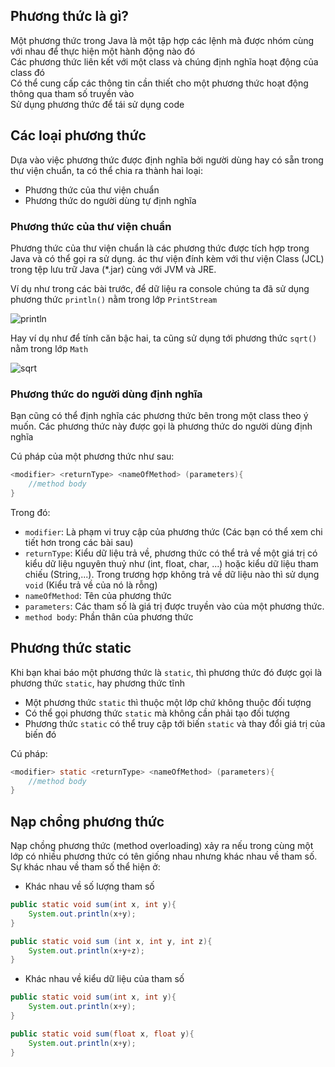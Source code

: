 ## Phương thức là gì?

Một phương thức trong Java là một tập hợp các lệnh mà được nhóm cùng với nhau để thực hiện một hành động nào đó  
Các phương thức liên kết với một class và chúng định nghĩa hoạt động của class đó    
Có thể cung cấp các thông tin cần thiết cho một phương thức hoạt động thông qua tham số truyền vào  
Sử dụng phương thức để tái sử dụng code

## Các loại phương thức  
Dựa vào việc phương thức được định nghĩa bởi người dùng hay có sẵn trong thư viện chuẩn, ta có thể chia ra thành hai loại:  
- Phương thức của thư viện chuẩn
- Phương thức do người dùng tự định nghĩa

 
 ### Phương thức của thư viện chuẩn
Phương thức của thư viện chuẩn là các phương thức được tích hợp trong Java và có thể gọi ra sử dụng. ác thư viện đính kèm với thư viện Class (JCL) trong tệp lưu trữ Java (*.jar) cùng với JVM và JRE.   

Ví dụ như trong các bài trước, để dữ liệu ra console chúng ta đã sử dụng phương thức `println()` nằm trong lớp `PrintStream`    

![println](https://media.techmaster.vn/api/static/bq0a8rs51co78aldi4p0/DjaJQhDR)

Hay ví dụ như để tính căn bậc hai, ta cũng sử dụng tới phương thức `sqrt()` nằm trong lớp `Math`  

![sqrt](https://media.techmaster.vn/api/static/bq0a8rs51co78aldi4p0/OqeLxUq5)


### Phương thức do người dùng định nghĩa  

Bạn cũng có thể định nghĩa các phương thức bên trong một class theo ý muốn. Các phương thức này được gọi là phương thức do người dùng định nghĩa  

Cú pháp của một phương thức như sau:  

```java
<modifier> <returnType> <nameOfMethod> (parameters){
    //method body
} 
```


Trong đó:  
- `modifier`: Là phạm vi truy cập của phương thức (Các bạn có thể xem chi tiết hơn trong các bài sau)  
- `returnType`: Kiểu dữ liệu trả về, phương thức có thể trả về một giá trị có kiểu dữ liệu nguyên thuỷ như (int, float, char, ...) hoặc kiểu dữ liệu tham chiếu (String,...). Trong trương hợp không trả về dữ liệu nào thì sử dụng `void` (Kiểu trả về của nó là rỗng)  
- `nameOfMethod`: Tên của phương thức  
- `parameters`: Các tham số là giá trị được truyền vào của một phương thức. 
- `method body`: Phần thân của phương thức  

## Phương thức static
Khi bạn khai báo một phương thức là `static`, thì phương thức đó được gọi là phương thức `static`, hay phương thức tĩnh  
- Một phương thức `static` thì thuộc một lớp chứ không thuộc đối tượng  
- Có thể gọi phương thức `static` mà không cần phải tạo đối tượng  
- Phương thức `static` có thể truy cập tới biến `static` và thay đổi giá trị của biến đó  

Cú pháp:  

```java
<modifier> static <returnType> <nameOfMethod> (parameters){
    //method body
} 
```

## Nạp chồng phương thức  

Nạp chồng phương thức (method overloading) xảy ra nếu trong cùng một lớp có nhiều phương thức có tên giống nhau nhưng khác nhau về tham số. Sự khác nhau về tham số thể hiện ở:  
- Khác nhau về số lượng tham số   
```java
public static void sum(int x, int y){
    System.out.println(x+y);
}

public static void sum (int x, int y, int z){
    System.out.println(x+y+z);
}
```

- Khác nhau về kiểu dữ liệu của tham số  
```java
public static void sum(int x, int y){
    System.out.println(x+y);
}

public static void sum(float x, float y){
    System.out.println(x+y);
}
```